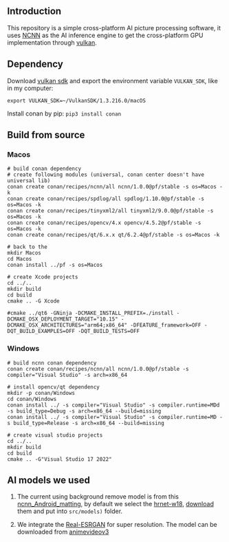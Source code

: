 ## Introduction

This repository is a simple cross-platform AI picture processing software, it uses [NCNN](https://github.com/Tencent/ncnn) as the AI inference engine to get the cross-platform GPU implementation through [vulkan](https://www.lunarg.com/vulkan-sdk/).

## Dependency

Download [vulkan sdk](https://www.lunarg.com/vulkan-sdk/) and export the environment variable `VULKAN_SDK`, like in my computer:

    export VULKAN_SDK=~/VulkanSDK/1.3.216.0/macOS

Install conan by pip: `pip3 install conan`

## Build from source

### Macos

    # build conan dependency
    # create following modules (universal, conan center doesn't have universal lib)
    conan create conan/recipes/ncnn/all ncnn/1.0.0@pf/stable -s os=Macos -k
    conan create conan/recipes/spdlog/all spdlog/1.10.0@pf/stable -s os=Macos -k
    conan create conan/recipes/tinyxml2/all tinyxml2/9.0.0@pf/stable -s os=Macos -k
    conan create conan/recipes/opencv/4.x opencv/4.5.2@pf/stable -s os=Macos -k
    conan create conan/recipes/qt/6.x.x qt/6.2.4@pf/stable -s os=Macos -k

    # back to the 
    mkdir Macos
    cd Macos
    conan install ../pf -s os=Macos

    # create Xcode projects
    cd ../..
    mkdir build
    cd build
    cmake .. -G Xcode

    #cmake ../qt6 -GNinja -DCMAKE_INSTALL_PREFIX=./install -DCMAKE_OSX_DEPLOYMENT_TARGET="10.15" -DCMAKE_OSX_ARCHITECTURES="arm64;x86_64" -DFEATURE_framework=OFF -DQT_BUILD_EXAMPLES=OFF -DQT_BUILD_TESTS=OFF 

### Windows

    # build ncnn conan dependency
    conan create conan/recipes/ncnn/all ncnn/1.0.0@pf/stable -s compiler="Visual Studio" -s arch=x86_64

    # install opencv/qt dependency
    mkdir -p conan/Windows
    cd conan/Windows
    conan install ../ -s compiler="Visual Studio" -s compiler.runtime=MDd -s build_type=Debug -s arch=x86_64 --build=missing
    conan install ../ -s compiler="Visual Studio" -s compiler.runtime=MD -s build_type=Release -s arch=x86_64 --build=missing

    # create visual studio projects
    cd ../..
    mkdir build
    cd build
    cmake .. -G"Visual Studio 17 2022"
    
## AI models we used

1. The current using background remove model is from this [ncnn_Android_matting](ç), by default we select the [hrnet-w18](https://github.com/ZHKKKe/MODNet), [download](https://github.com/FeiGeChuanShu/ncnn_Android_matting/tree/main/android/app/src/main/assets) them and put into `src/models)` folder.

2. We integrate the [Real-ESRGAN](https://github.com/xinntao/Real-ESRGAN-ncnn-vulkan) for super resolution.
The model can be downloaded from [animevideov3](https://github.com/xinntao/Real-ESRGAN/releases/download/v0.2.5.0/realesr-animevideov3.pth)
